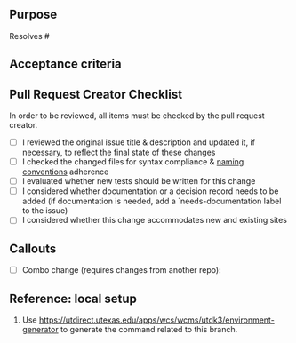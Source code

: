 ## Purpose
Resolves #

## Acceptance criteria

## Pull Request Creator Checklist
In order to be reviewed, all items must be checked by the pull request creator.
- [ ] I reviewed the original issue title & description and updated it, if necessary, to reflect the final state of these changes
- [ ] I checked the changed files for syntax compliance & [naming conventions](https://github.austin.utexas.edu/eis1-wcs/d8-standards/blob/master/Naming_Conventions.md) adherence
- [ ] I evaluated whether new tests should be written for this change
- [ ] I considered whether documentation or a decision record needs to be added (if documentation is needed, add a `needs-documentation label to the issue)
- [ ] I considered whether this change accommodates new and existing sites

## Callouts
- [ ] Combo change (requires changes from another repo):

## Reference: local setup
1. Use https://utdirect.utexas.edu/apps/wcs/wcms/utdk3/environment-generator to generate the command related to this branch.
